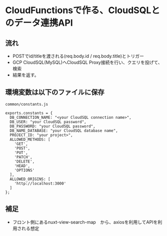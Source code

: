 # CloudFunctionsで作る、CloudSQLとのデータ連携API
## 流れ
- POSTでid/titleを渡される(req.body.id / req.body.title)とトリガー
- GCP CloudSQL(MySQL)へCloudSQL Proxy接続を行い、クエリを投げて、検索
- 結果を返す。

## 環境変数は以下のファイルに保存
```common/constants.js```
```
exports.constants = {
  DB_CONNECTION_NAME: "<your CloudSQL connection name>",
  DB_USER: "your CloudSQL password",
  DB_PASSWORD: "your CloudSQL password",
  DB_NAME_DATABASE: "your CloudSQL database name",
  PROJECT_ID: "your project>",
  ALLOWED_METHODS: [
    'GET',
    'POST',
    'PUT',
    'PATCH',
    'DELETE',
    'HEAD',
    'OPTIONS'
  ],
  ALLOWED_ORIGINS: [
    'http://localhost:3000'
  ]
};
```

## 補足
- フロント側にあるnuxt-view-search-map　から、axiosを利用してAPIを利用される想定
